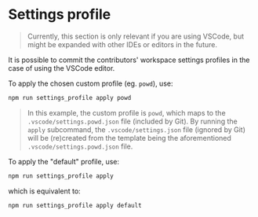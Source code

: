 # Settings profile

> Currently, this section is only relevant if you are using VSCode, but might be expanded with other IDEs or editors in the future.

It is possible to commit the contributors' workspace settings profiles in the case of using the VSCode editor.

To apply the chosen custom profile (eg. `powd`), use:

```bash
npm run settings_profile apply powd
```

> In this example, the custom profile is `powd`, which maps to the `.vscode/settings.powd.json` file (included by Git). By running the `apply` subcommand, the `.vscode/settings.json` file (ignored by Git) will be (re)created from the template being the aforementioned `.vscode/settings.powd.json` file.

To apply the "default" profile, use:

```bash
npm run settings_profile apply
```

which is equivalent to:

```bash
npm run settings_profile apply default
```
